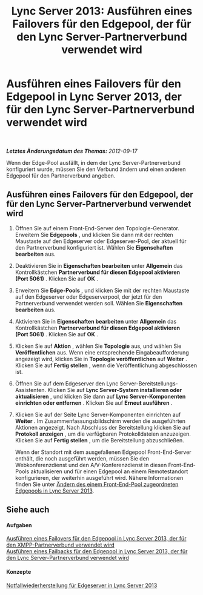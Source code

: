 ﻿---
title: 'Lync Server 2013: Ausführen eines Failovers für den Edgepool, der für den Lync Server-Partnerverbund verwendet wird'
TOCTitle: Ausführen eines Failovers für den Edgepool, der für den Lync Server-Partnerverbund verwendet wird
ms:assetid: 5c9da0f2-7429-40bb-bb3c-5cc4ecb5a13d
ms:mtpsurl: https://technet.microsoft.com/de-de/library/JJ688071(v=OCS.15)
ms:contentKeyID: 49890764
ms.date: 05/19/2016
mtps_version: v=OCS.15
ms.translationtype: HT
---

# Ausführen eines Failovers für den Edgepool in Lync Server 2013, der für den Lync Server-Partnerverbund verwendet wird

 

_**Letztes Änderungsdatum des Themas:** 2012-09-17_

Wenn der Edge-Pool ausfällt, in dem der Lync Server-Partnerverbund konfiguriert wurde, müssen Sie den Verbund ändern und einen anderen Edgepool für den Partnerverbund angeben.

## Ausführen eines Failovers für den Edgepool, der für den Lync Server-Partnerverbund verwendet wird

1.  Öffnen Sie auf einem Front-End-Server den Topologie-Generator. Erweitern Sie **Edgepools** , und klicken Sie dann mit der rechten Maustaste auf den Edgeserver oder Edgeserver-Pool, der aktuell für den Partnerverbund konfiguriert ist. Wählen Sie **Eigenschaften bearbeiten** aus.

2.  Deaktivieren Sie in **Eigenschaften bearbeiten** unter **Allgemein** das Kontrollkästchen **Partnerverbund für diesen Edgepool aktivieren (Port 5061)** . Klicken Sie auf **OK** .

3.  Erweitern Sie **Edge-Pools** , und klicken Sie mit der rechten Maustaste auf den Edgeserver oder Edgeserverpool, der jetzt für den Partnerverbund verwendet werden soll. Wählen Sie **Eigenschaften bearbeiten** aus.

4.  Aktivieren Sie in **Eigenschaften bearbeiten** unter **Allgemein** das Kontrollkästchen **Partnerverbund für diesen Edgepool aktivieren (Port 5061)** . Klicken Sie auf **OK** .

5.  Klicken Sie auf **Aktion** , wählen Sie **Topologie** aus, und wählen Sie **Veröffentlichen** aus. Wenn eine entsprechende Eingabeaufforderung angezeigt wird, klicken Sie in **Topologie veröffentlichen** auf **Weiter** . Klicken Sie auf **Fertig stellen** , wenn die Veröffentlichung abgeschlossen ist.

6.  Öffnen Sie auf dem Edgeserver den Lync Server-Bereitstellungs-Assistenten. Klicken Sie auf **Lync Server-System installieren oder aktualisieren** , und klicken Sie dann auf **Lync Server-Komponenten einrichten oder entfernen** . Klicken Sie auf **Erneut ausführen** .

7.  Klicken Sie auf der Seite Lync Server-Komponenten einrichten auf **Weiter** . Im Zusammenfassungsbildschirm werden die ausgeführten Aktionen angezeigt. Nach Abschluss der Bereitstellung klicken Sie auf **Protokoll anzeigen** , um die verfügbaren Protokolldateien anzuzeigen. Klicken Sie auf **Fertig stellen** , um die Bereitstellung abzuschließen.
    
    Wenn der Standort mit dem ausgefallenen Edgepool Front-End-Server enthält, die noch ausgeführt werden, müssen Sie den Webkonferenzdienst und den A/V-Konferenzdienst in diesen Front-End-Pools aktualisieren und für einen Edgepool an einem Remotestandort konfigurieren, der weiterhin ausgeführt wird. Nähere Informationen finden Sie unter [Ändern des einem Front-End-Pool zugeordneten Edgepools in Lync Server 2013](lync-server-2013-changing-the-edge-pool-associated-with-a-front-end-pool.md).

## Siehe auch

#### Aufgaben

[Ausführen eines Failovers für den Edgepool in Lync Server 2013, der für den XMPP-Partnerverbund verwendet wird](lync-server-2013-failing-over-the-edge-pool-used-for-xmpp-federation.md)  
[Ausführen eines Failbacks für den Edgepool in Lync Server 2013, der für den Lync Server-Partnerverbund verwendet wird](lync-server-2013-failing-back-the-edge-pool-used-for-lync-server-federation-or-xmpp-federation.md)  

#### Konzepte

[Notfallwiederherstellung für Edgeserver in Lync Server 2013](lync-server-2013-edge-server-disaster-recovery.md)

